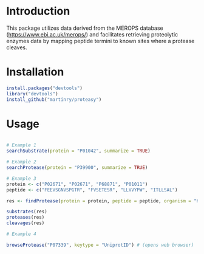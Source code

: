 
# Introduction

This package utilizes data derived from the MEROPS database (https://www.ebi.ac.uk/merops/) and facilitates retrieving proteolytic enzymes data by mapping peptide termini to known sites where a protease cleaves.

# Installation

```r
install.packages("devtools")
library("devtools")
install_github("martinry/proteasy")
```

# Usage

```r

# Example 1
searchSubstrate(protein = "P01042", summarize = TRUE)

# Example 2
searchProtease(protein = "P39900", summarize = TRUE)

# Example 3
protein <- c("P02671", "P02671", "P68871", "P01011")
peptide <- c("FEEVSGNVSPGTR", "FVSETESR", "LLVVYPW", "ITLLSAL")

res <- findProtease(protein = protein, peptide = peptide, organism = "Homo sapiens")

substrates(res)
proteases(res)
cleavages(res)

# Example 4

browseProtease("P07339", keytype = "UniprotID") # (opens web browser)

```

